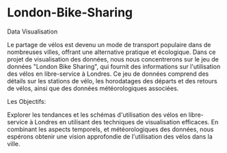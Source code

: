 # London-Bike-Sharing
Data Visualisation 




Le partage de vélos est devenu un mode de transport populaire dans de nombreuses villes, offrant une alternative pratique et écologique. Dans ce projet de visualisation des données, nous nous concentrerons sur le jeu de données "London Bike Sharing", qui fournit des informations sur l'utilisation des vélos en libre-service à Londres. Ce jeu de données comprend des détails sur les stations de vélo, les horodatages des départs et des retours de vélos, ainsi que des données météorologiques associées.






Les Objectifs:


Explorer les tendances et les schémas d'utilisation des vélos en libre-service à Londres en utilisant des techniques de visualisation efficaces. En combinant les aspects temporels, et météorologiques des données, nous espérons obtenir une vision approfondie de l'utilisation des vélos dans la ville.





